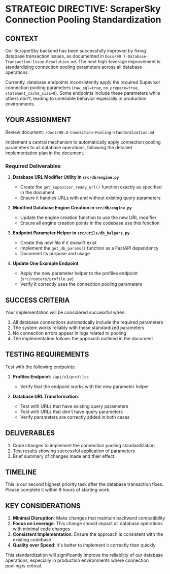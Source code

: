 # STRATEGIC DIRECTIVE: ScraperSky Connection Pooling Standardization

## CONTEXT

Our ScraperSky backend has been successfully improved by fixing database transaction issues, as documented in `Docs/90.7-Database-Transaction-Issue-Resolution.md`. The next high-leverage improvement is standardizing connection pooling parameters across all database operations.

Currently, database endpoints inconsistently apply the required Supavisor connection pooling parameters (`raw_sql=true`, `no_prepare=true`, `statement_cache_size=0`). Some endpoints include these parameters while others don't, leading to unreliable behavior especially in production environments.

## YOUR ASSIGNMENT

Review document: `/Docs/90.8-Connection-Pooling-Standardization.md`

Implement a central mechanism to automatically apply connection pooling parameters to all database operations, following the detailed implementation plan in the document.

### Required Deliverables

1. **Database URL Modifier Utility in `src/db/engine.py`**
   - Create the `get_supavisor_ready_url()` function exactly as specified in the document
   - Ensure it handles URLs with and without existing query parameters

2. **Modified Database Engine Creation in `src/db/engine.py`**
   - Update the engine creation function to use the new URL modifier
   - Ensure all engine creation points in the codebase use this function

3. **Endpoint Parameter Helper in `src/utils/db_helpers.py`**
   - Create this new file if it doesn't exist
   - Implement the `get_db_params()` function as a FastAPI dependency
   - Document its purpose and usage

4. **Update One Example Endpoint**
   - Apply the new parameter helper to the profiles endpoint (`src/routers/profile.py`)
   - Verify it correctly uses the connection pooling parameters

## SUCCESS CRITERIA

Your implementation will be considered successful when:

1. All database connections automatically include the required parameters
2. The system works reliably with these standardized parameters
3. No connection errors appear in logs related to pooling
4. The implementation follows the approach outlined in the document

## TESTING REQUIREMENTS

Test with the following endpoints:

1. **Profiles Endpoint**: `/api/v3/profiles`
   - Verify that the endpoint works with the new parameter helper

2. **Database URL Transformation**:
   - Test with URLs that have existing query parameters
   - Test with URLs that don't have query parameters
   - Verify parameters are correctly added in both cases

## DELIVERABLES

1. Code changes to implement the connection pooling standardization
2. Test results showing successful application of parameters
3. Brief summary of changes made and their effect

## TIMELINE

This is our second highest priority task after the database transaction fixes. Please complete it within 8 hours of starting work.

## KEY CONSIDERATIONS

1. **Minimal Disruption**: Make changes that maintain backward compatibility
2. **Focus on Leverage**: This change should impact all database operations with minimal code changes
3. **Consistent Implementation**: Ensure the approach is consistent with the existing codebase
4. **Quality over Speed**: It's better to implement it correctly than quickly

This standardization will significantly improve the reliability of our database operations, especially in production environments where connection pooling is critical.
